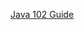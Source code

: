 [Java 102 Guide](https://github.com/SciBorgs/SciGuides/blob/main/projects/intro-to-programming/java102)
